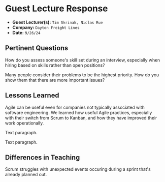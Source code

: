 # Guest Lecture Response
* **Guest Lecturer(s):** `Tim Skrinak, Niclas Rue`
* **Company:** `Dayton Freight Lines`
* **Date:** `9/26/24`

## Pertinent Questions
How do you assess someone's skill set during an interview, especially when hiring based on skills rather than open positions?

Many people consider their problems to be the highest priority. How do you show them that there are more important issues?

## Lessons Learned
Agile can be useful even for companies not typically associated with software engineering. We learned how useful Agile practices, especially with their switch from Scrum to Kanban, and how they have improved their work operationally.

Text paragraph.

Text paragraph.

## Differences in Teaching
Scrum struggles with unexpected events occuring during a sprint that's already planned out.
